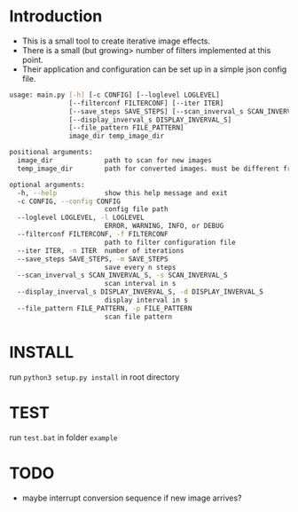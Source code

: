 Introduction
============

* This is a small tool to create iterative image effects.
* There is a small (but growing> number of filters implemented at this point.
* Their application and configuration can be set up in a simple json config file.

```bash
usage: main.py [-h] [-c CONFIG] [--loglevel LOGLEVEL]
               [--filterconf FILTERCONF] [--iter ITER]
               [--save_steps SAVE_STEPS] [--scan_inverval_s SCAN_INVERVAL_S]
               [--display_inverval_s DISPLAY_INVERVAL_S]
               [--file_pattern FILE_PATTERN]
               image_dir temp_image_dir

positional arguments:
  image_dir             path to scan for new images
  temp_image_dir        path for converted images. must be different from image_dir!                       

optional arguments:
  -h, --help            show this help message and exit
  -c CONFIG, --config CONFIG
                        config file path
  --loglevel LOGLEVEL, -l LOGLEVEL
                        ERROR, WARNING, INFO, or DEBUG
  --filterconf FILTERCONF, -f FILTERCONF
                        path to filter configuration file
  --iter ITER, -n ITER  number of iterations
  --save_steps SAVE_STEPS, -m SAVE_STEPS
                        save every n steps
  --scan_inverval_s SCAN_INVERVAL_S, -s SCAN_INVERVAL_S
                        scan interval in s
  --display_inverval_s DISPLAY_INVERVAL_S, -d DISPLAY_INVERVAL_S
                        display interval in s
  --file_pattern FILE_PATTERN, -p FILE_PATTERN
                        scan file pattern
```

INSTALL
=======

run ``python3 setup.py install``  in root directory


TEST
====

run ``test.bat`` in folder ``example``


TODO
====

* maybe interrupt conversion sequence if new image arrives?
